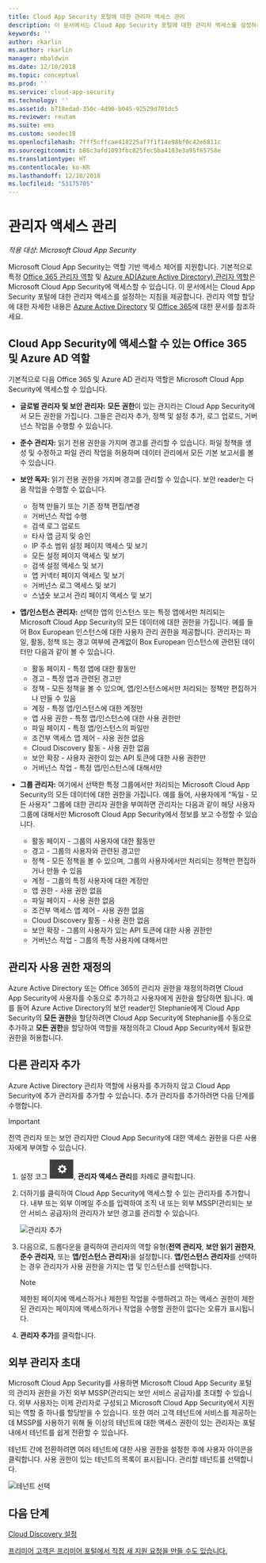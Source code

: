 ```yaml
---
title: Cloud App Security 포털에 대한 관리자 액세스 관리
description: 이 문서에서는 Cloud App Security 포털에 대한 관리자 액세스를 설정하는 지침을 제공합니다.
keywords: ''
author: rkarlin
ms.author: rkarlin
manager: mbaldwin
ms.date: 12/10/2018
ms.topic: conceptual
ms.prod: ''
ms.service: cloud-app-security
ms.technology: ''
ms.assetid: b718edad-350c-4d90-b045-92529d701dc5
ms.reviewer: reutam
ms.suite: ems
ms.custom: seodec18
ms.openlocfilehash: 7fff5cffcae418225af7f1f14e98bf0c42e6811c
ms.sourcegitcommit: b86c3afd1093fbc825fec5ba4103e3a95f65758e
ms.translationtype: HT
ms.contentlocale: ko-KR
ms.lasthandoff: 12/10/2018
ms.locfileid: "53175705"
---
```

# <a name="manage-admin-access"></a>관리자 액세스 관리

*적용 대상: Microsoft Cloud App Security*

Microsoft Cloud App Security는 역할 기반 액세스 제어를 지원합니다. 기본적으로 특정 [Office 365 관리자 역할](https://docs.microsoft.com/office365/admin/add-users/about-admin-roles) 및 [Azure AD(Azure Active Directory) 관리자 역할](https://docs.microsoft.com/azure/active-directory/users-groups-roles/directory-assign-admin-roles)은 Microsoft Cloud App Security에 액세스할 수 있습니다. 이 문서에서는 Cloud App Security 포털에 대한 관리자 액세스를 설정하는 지침을 제공합니다. 관리자 역할 할당에 대한 자세한 내용은 [Azure Active Directory](https://docs.microsoft.com/azure/active-directory/active-directory-assign-admin-roles) 및 [Office 365](https://docs.microsoft.com/office365/admin/add-users/assign-admin-roles)에 대한 문서를 참조하세요.

## <a name="office-365-and-azure-ad-roles-with-access-to-cloud-app-security"></a>Cloud App Security에 액세스할 수 있는 Office 365 및 Azure AD 역할

기본적으로 다음 Office 365 및 Azure AD 관리자 역할은 Microsoft Cloud App Security에 액세스할 수 있습니다.

- **글로벌 관리자 및 보안 관리자:** **모든 권한**이 있는 관지라는 Cloud App Security에서 모든 권한을 가집니다. 그들은 관리자 추가, 정책 및 설정 추가, 로그 업로드, 거버넌스 작업을 수행할 수 있습니다.

- **준수 관리자:** 읽기 전용 권한을 가지며 경고를 관리할 수 있습니다. 파일 정책을 생성 및 수정하고 파일 관리 작업을 허용하며 데이터 관리에서 모든 기본 보고서를 볼 수 있습니다. 

- **보안 독자:** 읽기 전용 권한을 가지며 경고를 관리할 수 있습니다. 보안 reader는 다음 작업을 수행할 수 없습니다.

  - 정책 만들기 또는 기존 정책 편집/변경 
  - 거버넌스 작업 수행 
  - 검색 로그 업로드
  - 타사 앱 금지 및 승인
  - IP 주소 범위 설정 페이지 액세스 및 보기
  - 모든 설정 페이지 액세스 및 보기 
  - 검색 설정 액세스 및 보기 
  - 앱 커넥터 페이지 액세스 및 보기
  - 거버넌스 로그 액세스 및 보기 
  - 스냅숏 보고서 관리 페이지 액세스 및 보기 

- **앱/인스턴스 관리자:** 선택한 앱의 인스턴스 또는 특정 앱에서만 처리되는 Microsoft Cloud App Security의 모든 데이터에 대한 권한을 가집니다. 예를 들어 Box European 인스턴스에 대한 사용자 관리 권한을 제공합니다. 관리자는 파일, 활동, 정책 또는 경고 여부에 관계없이 Box European 인스턴스에 관련된 데이터만 다음과 같이 볼 수 있습니다.

  - 활동 페이지 - 특정 앱에 대한 활동만
  - 경고 - 특정 앱과 관련된 경고만
  - 정책 - 모든 정책을 볼 수 있으며, 앱/인스턴스에서만 처리되는 정책만 편집하거나 만들 수 있음
  - 계정 - 특정 앱/인스턴스에 대한 계정만
  - 앱 사용 권한 - 특정 앱/인스턴스에 대한 사용 권한만
  - 파일 페이지 - 특정 앱/인스턴스의 파일만
  - 조건부 액세스 앱 제어 - 사용 권한 없음
  - Cloud Discovery 활동 - 사용 권한 없음
  - 보안 확장 - 사용자 권한이 있는 API 토큰에 대한 사용 권한만
  - 거버넌스 작업 - 특정 앱/인스턴스에 대해서만 

- **그룹 관리자:** 여기에서 선택한 특정 그룹에서만 처리되는 Microsoft Cloud App Security의 모든 데이터에 대한 권한을 가집니다. 예를 들어, 사용자에게 “독일 - 모든 사용자” 그룹에 대한 관리자 권한을 부여하면 관리자는 다음과 같이 해당 사용자 그룹에 대해서만 Microsoft Cloud App Security에서 정보를 보고 수정할 수 있습니다.

  - 활동 페이지 - 그룹의 사용자에 대한 활동만
  - 경고 - 그룹의 사용자와 관련된 경고만
  - 정책 - 모든 정책을 볼 수 있으며, 그룹의 사용자에서만 처리되는 정책만 편집하거나 만들 수 있음
  - 계정 - 그룹의 특정 사용자에 대한 계정만
  - 앱 권한 - 사용 권한 없음
  - 파일 페이지 - 사용 권한 없음
  - 조건부 액세스 앱 제어 - 사용 권한 없음
  - Cloud Discovery 활동 - 사용 권한 없음
  - 보안 확장 - 그룹의 사용자가 있는 API 토큰에 대한 사용 권한만
  - 거버넌스 작업 - 그룹의 특정 사용자에 대해서만


## <a name="override-admin-permissions"></a>관리자 사용 권한 재정의

Azure Active Directory 또는 Office 365의 관리자 권한을 재정의하려면 Cloud App Security에 사용자를 수동으로 추가하고 사용자에게 권한을 할당하면 됩니다.
예를 들어 Azure Active Directory의 보안 reader인 Stephanie에게 Cloud App Security의 **모든 권한**을 할당하려면 Cloud App Security에 Stephanie를 수동으로 추가하고 **모든 권한**을 할당하여 역할을 재정의하고 Cloud App Security에서 필요한 권한을 허용합니다. 

## <a name="add-additional-admins"></a>다른 관리자 추가

Azure Active Directory 관리자 역할에 사용자를 추가하지 않고 Cloud App Security에 추가 관리자를 추가할 수 있습니다. 추가 관리자를 추가하려면 다음 단계를 수행합니다.

   >[!IMPORTANT]
   > 전역 관리자 또는 보안 관리자만 Cloud App Security에 대한 액세스 권한을 다른 사용자에게 부여할 수 있습니다.


1. 설정 코그 ![설정 아이콘](./media/settings-icon.png "설정 아이콘"), **관리자 액세스 관리**를 차례로 클릭합니다. 

2. 더하기를 클릭하여 Cloud App Security에 액세스할 수 있는 관리자를 추가합니다. 내부 또는 외부 이메일 주소를 입력하여 조직 내 또는 외부 MSSP(관리되는 보안 서비스 공급자)의 관리자가 보안 경고를 관리할 수 있습니다.
  
   ![관리자 추가](./media/add-admin.png)

3. 다음으로, 드롭다운을 클릭하여 관리자의 역할 유형(**전역 관리자**, **보안 읽기 권한자**, **준수 관리자**, 또는 **앱/인스턴스 관리자**)을 설정합니다. **앱/인스턴스 관리자**를 선택하는 경우 관리자가 사용 권한을 가지는 앱 및 인스턴스를 선택합니다.

     >[!NOTE]
      >제한된 페이지에 액세스하거나 제한된 작업을 수행하려고 하는 액세스 권한이 제한된 관리자는 페이지에 액세스하거나 작업을 수행할 권한이 없다는 오류가 표시됩니다.

4. **관리자 추가**를 클릭합니다.  

## <a name="invite-external-admins"></a>외부 관리자 초대

Microsoft Cloud App Security를 사용하면 Microsoft Cloud App Security 포털의 관리자 권한을 가진 외부 MSSP(관리되는 보안 서비스 공급자)를 초대할 수 있습니다. 외부 사용자는 이제 관리자로 구성되고 Microsoft Cloud App Security에서 지원되는 역할 중 하나를 할당받을 수 있습니다. 또한 여러 고객 테넌트에 서비스를 제공하는 데 MSSP를 사용하기 위해 둘 이상의 테넌트에 대한 액세스 권한이 있는 관리자는 포털 내에서 테넌트를 쉽게 전환할 수 있습니다. 

테넌트 간에 전환하려면 여러 테넌트에 대한 사용 권한을 설정한 후에 사용자 아이콘을 클릭합니다. 사용 권한이 있는 테넌트의 목록이 표시됩니다. 관리할 테넌트를 선택합니다.

![테넌트 선택](./media/choose-tenant.png "테넌트 선택")

## <a name="next-steps"></a>다음 단계  
[Cloud Discovery 설정](set-up-cloud-discovery.md)   

[프리미어 고객은 프리미어 포털에서 직접 새 지원 요청을 만들 수도 있습니다.](https://premier.microsoft.com/)  
  
  
